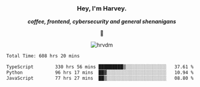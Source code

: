 <div align="center">
    <h3> Hey, I'm Harvey.</h3>
    <p><i><b>coffee, frontend, cybersecurity and general shenanigans</b></i></p>
    <p>👻</p>
</div>

<p align="center">  <img src="https://komarev.com/ghpvc/?username=hrvdm&label=Views&color=252733&style=for-the-badge" alt="hrvdm" /> </p>

<!--START_SECTION:waka-->

```txt
Total Time: 608 hrs 20 mins

TypeScript        330 hrs 56 mins █████████▒░░░░░░░░░░░░░░░   37.61 %
Python            96 hrs 17 mins  ██▓░░░░░░░░░░░░░░░░░░░░░░   10.94 %
JavaScript        77 hrs 27 mins  ██▒░░░░░░░░░░░░░░░░░░░░░░   08.80 %
```

<!--END_SECTION:waka-->
